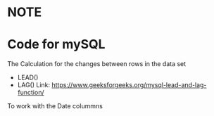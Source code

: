 # NOTE

# Code for mySQL

The Calculation for the changes between rows in the data set

- LEAD()
- LAG()
Link: https://www.geeksforgeeks.org/mysql-lead-and-lag-function/

To work with the Date colummns
